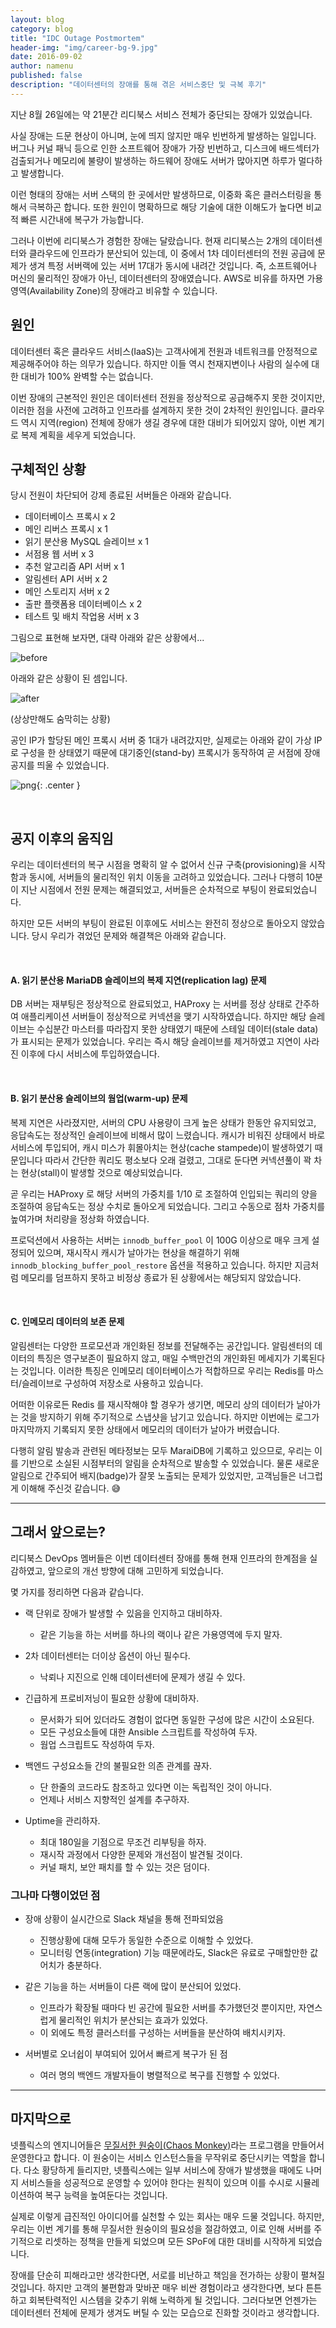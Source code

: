 ```yaml
---
layout: blog
category: blog
title: "IDC Outage Postmortem"
header-img: "img/career-bg-9.jpg"
date: 2016-09-02
author: namenu
published: false
description: "데이터센터의 장애를 통해 겪은 서비스중단 및 극복 후기"
---
```


지난 8월 26일에는 약 21분간 리디북스 서비스 전체가 중단되는 장애가 있었습니다.

사실 장애는 드문 현상이 아니며, 눈에 띄지 않지만 매우 빈번하게 발생하는 일입니다.
버그나 커널 패닉 등으로 인한 소프트웨어 장애가 가장 빈번하고,
디스크에 배드섹터가 검출되거나 메모리에 불량이 발생하는 하드웨어 장애도 서버가 많아지면 하루가 멀다하고 발생합니다.

이런 형태의 장애는 서버 스택의 한 곳에서만 발생하므로, 이중화 혹은 클러스터링을 통해서 극복하곤 합니다.
또한 원인이 명확하므로 해당 기술에 대한 이해도가 높다면 비교적 빠른 시간내에 복구가 가능합니다.

그러나 이번에 리디북스가 경험한 장애는 달랐습니다.
현재 리디북스는 2개의 데이터센터와 클라우드에 인프라가 분산되어 있는데, 이 중에서 1차 데이터센터의 전원 공급에 문제가 생겨 특정 서버랙에 있는 서버 17대가 동시에 내려간 것입니다.
즉, 소프트웨어나 머신의 물리적인 장애가 아닌, 데이터센터의 장애였습니다.
AWS로 비유를 하자면 가용 영역(Availability Zone)의 장애라고 비유할 수 있습니다.


## 원인

데이터센터 혹은 클라우드 서비스(IaaS)는 고객사에게 전원과 네트워크를 안정적으로 제공해주어야 하는 의무가 있습니다.
하지만 이들 역시 천재지변이나 사람의 실수에 대한 대비가 100% 완벽할 수는 없습니다.

이번 장애의 근본적인 원인은 데이터센터 전원을 정상적으로 공급해주지 못한 것이지만,
이러한 점을 사전에 고려하고 인프라를 설계하지 못한 것이 2차적인 원인입니다.
클라우드 역시 지역(region) 전체에 장애가 생길 경우에 대한 대비가 되어있지 않아, 이번 계기로 복제 계획을 세우게 되었습니다.


## 구체적인 상황

당시 전원이 차단되어 강제 종료된 서버들은 아래와 같습니다.

* 데이터베이스 프록시 x 2
* 메인 리버스 프록시 x 1
* 읽기 분산용 MySQL 슬레이브 x 1
* 서점용 웹 서버 x 3
* 추천 알고리즘 API 서버 x 1
* 알림센터 API 서버 x 2
* 메인 스토리지 서버 x 2
* 출판 플랫폼용 데이터베이스 x 2
* 테스트 및 배치 작업용 서버 x 3

그림으로 표현해 보자면, 대략 아래와 같은 상황에서...
<br>

![before](https://i.imgur.com/NQdlsN8.png)
<br>

아래와 같은 상황이 된 셈입니다.

![after](https://i.imgur.com/PU6EDA9.png)
<figcaption>(상상만해도 숨막히는 상황)</figcaption>

공인 IP가 할당된 메인 프록시 서버 중 1대가 내려갔지만, 실제로는 아래와 같이 가상 IP로 구성을 한 상태였기 때문에 대기중인(stand-by) 프록시가 동작하여 곧 서점에 장애 공지를 띄울 수 있었습니다.

![png](https://i.imgur.com/lXHaDXr.png){: .center }

<br>

## 공지 이후의 움직임

우리는 데이터센터의 복구 시점을 명확히 알 수 없어서 신규 구축(provisioning)을 시작함과 동시에, 서버들의 물리적인 위치 이동을 고려하고 있었습니다.
그러나 다행히 10분이 지난 시점에서 전원 문제는 해결되었고, 서버들은 순차적으로 부팅이 완료되었습니다.

하지만 모든 서버의 부팅이 완료된 이후에도 서비스는 완전히 정상으로 돌아오지 않았습니다.
당시 우리가 겪었던 문제와 해결책은 아래와 같습니다.


<br>

#### A. 읽기 분산용 MariaDB 슬레이브의 복제 지연(replication lag) 문제

  DB 서버는 재부팅은 정상적으로 완료되었고, HAProxy 는 서버를 정상 상태로 간주하여 애플리케이션 서버들이 정상적으로 커넥션을 맺기 시작하였습니다.
하지만 해당 슬레이브는 수십분간 마스터를 따라잡지 못한 상태였기 때문에 스테일 데이터(stale data)가 표시되는 문제가 있었습니다.
우리는 즉시 해당 슬레이브를 제거하였고 지연이 사라진 이후에 다시 서비스에 투입하였습니다.

<br>

#### B. 읽기 분산용 슬레이브의 웜업(warm-up) 문제

복제 지연은 사라졌지만, 서버의 CPU 사용량이 크게 높은 상태가 한동안 유지되었고, 응답속도는 정상적인 슬레이브에 비해서 많이 느렸습니다.
캐시가 비워진 상태에서 바로 서비스에 투입되어, 캐시 미스가 휘몰아치는 현상(cache stampede)이 발생하였기 때문입니다
따라서 간단한 쿼리도 평소보다 오래 걸렸고, 그대로 둔다면 커넥션풀이 꽉 차는 현상(stall)이 발생할 것으로 예상되었습니다.

곧 우리는 HAProxy 로 해당 서버의 가중치를 1/10 로 조절하여 인입되는 쿼리의 양을 조절하여 응답속도는 정상 수치로 돌아오게 되었습니다.
그리고 수동으로 점차 가중치를 높여가며 처리량을 정상화 하였습니다.

프로덕션에서 사용하는 서버는 `innodb_buffer_pool` 이 100G 이상으로 매우 크게 설정되어 있으며, 재시작시 캐시가 날아가는 현상을 해결하기 위해 `innodb_blocking_buffer_pool_restore` 옵션을 적용하고 있습니다.
하지만 지금처럼 메모리를 덤프하지 못하고 비정상 종료가 된 상황에서는 해당되지 않았습니다.

<br>

#### C. 인메모리 데이터의 보존 문제

알림센터는 다양한 프로모션과 개인화된 정보를 전달해주는 공간입니다.
알림센터의 데이터의 특징은 영구보존이 필요하지 않고, 매일 수백만건의 개인화된 메세지가 기록된다는 것입니다.
이러한 특징은 인메모리 데이터베이스가 적합하므로 우리는 Redis를 마스터/슬레이브로 구성하여 저장소로 사용하고 있습니다.

어떠한 이유로든 Redis 를 재시작해야 할 경우가 생기면, 메모리 상의 데이터가 날아가는 것을 방지하기 위해 주기적으로 스냅샷을 남기고 있습니다.
하지만 이번에는 로그가 마지막까지 기록되지 못한 상태에서 메모리의 데이터가 날아가 버렸습니다.

다행히 알림 발송과 관련된 메타정보는 모두 MaraiDB에 기록하고 있으므로, 우리는 이를 기반으로 소실된 시점부터의 알림을 순차적으로 발송할 수 있었습니다.
물론 새로운 알림으로 간주되어 배지(badge)가 잘못 노출되는 문제가 있었지만, 고객님들은 너그럽게 이해해 주신것 같습니다. 😅


---

## 그래서 앞으로는?

리디북스 DevOps 멤버들은 이번 데이터센터 장애를 통해 현재 인프라의 한계점을 실감하였고, 앞으로의 개선 방향에 대해 고민하게 되었습니다.

몇 가지를 정리하면 다음과 같습니다.

* 랙 단위로 장애가 발생할 수 있음을 인지하고 대비하자.
    - 같은 기능을 하는 서버를 하나의 랙이나 같은 가용영역에 두지 말자.
  
* 2차 데이터센터는 더이상 옵션이 아닌 필수다.
    - 낙뢰나 지진으로 인해 데이터센터에 문제가 생길 수 있다.

* 긴급하게 프로비저닝이 필요한 상황에 대비하자.
    - 문서화가 되어 있더라도 경험이 없다면 동일한 구성에 많은 시간이 소요된다.
    - 모든 구성요소들에 대한 Ansible 스크립트를 작성하여 두자.
    - 웜업 스크립트도 작성하여 두자.

* 백엔드 구성요소들 간의 불필요한 의존 관계를 끊자.
    - 단 한줄의 코드라도 참조하고 있다면 이는 독립적인 것이 아니다.
    - 언제나 서비스 지향적인 설계를 추구하자.

* Uptime을 관리하자.
    - 최대 180일을 기점으로 무조건 리부팅을 하자.
    - 재시작 과정에서 다양한 문제와 개선점이 발견될 것이다.
    - 커널 패치, 보안 패치를 할 수 있는 것은 덤이다.


### 그나마 다행이었던 점

* 장애 상황이 실시간으로 Slack 채널을 통해 전파되었음
    - 진행상황에 대해 모두가 동일한 수준으로 이해할 수 있었다.
    - 모니터링 연동(integration) 기능 때문에라도, Slack은 유료로 구매할만한 값어치가 충분하다.

* 같은 기능을 하는 서버들이 다른 랙에 많이 분산되어 있었다.
    - 인프라가 확장될 때마다 빈 공간에 필요한 서버를 추가했던것 뿐이지만, 자연스럽게 물리적인 위치가 분산되는 효과가 있었다.
    - 이 외에도 특정 클러스터를 구성하는 서버들을 분산하여 배치시키자.

* 서버별로 오너쉽이 부여되어 있어서 빠르게 복구가 된 점
    - 여러 명의 백엔드 개발자들이 병렬적으로 복구를 진행할 수 있었다.



---

## 마지막으로

넷플릭스의 엔지니어들은 [무질서한 원숭이(Chaos Monkey)](https://github.com/Netflix/SimianArmy/wiki/Chaos-Monkey)라는 프로그램을 만들어서 운영한다고 합니다.
이 원숭이는 서비스 인스턴스들을 무작위로 중단시키는 역할을 합니다.
다소 황당하게 들리지만, 넷플릭스에는 일부 서비스에 장애가 발생했을 때에도 나머지 서비스들을 성공적으로 운영할 수 있어야 한다는 원칙이 있으며 이를 수시로 시뮬레이션하여 복구 능력을 높여둔다는 것입니다.

실제로 이렇게 급진적인 아이디어를 실천할 수 있는 회사는 매우 드물 것입니다.
하지만, 우리는 이번 계기를 통해 무질서한 원숭이의 필요성을 절감하였고, 이로 인해 서버를 주기적으로 리셋하는 정책을 만들게 되었으며 모든 SPoF에 대한 대비를 시작하게 되었습니다.

장애를 단순히 피해라고만 생각한다면, 서로를 비난하고 책임을 전가하는 상황이 펼쳐질 것입니다.
하지만 고객의 불편함과 맞바꾼 매우 비싼 경험이라고 생각한다면, 보다 튼튼하고 회복탄력적인 시스템을 갖추기 위해 노력하게 될 것입니다.
그러다보면 언젠가는 데이터센터 전체에 문제가 생겨도 버틸 수 있는 모습으로 진화할 것이라고 생각합니다. 
